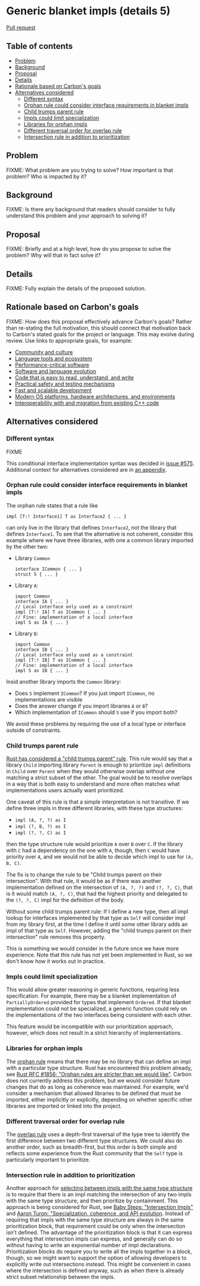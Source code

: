 # Generic blanket impls (details 5)

<!--
Part of the Carbon Language project, under the Apache License v2.0 with LLVM
Exceptions. See /LICENSE for license information.
SPDX-License-Identifier: Apache-2.0 WITH LLVM-exception
-->

[Pull request](https://github.com/carbon-language/carbon-lang/pull/920)

<!-- toc -->

## Table of contents

-   [Problem](#problem)
-   [Background](#background)
-   [Proposal](#proposal)
-   [Details](#details)
-   [Rationale based on Carbon's goals](#rationale-based-on-carbons-goals)
-   [Alternatives considered](#alternatives-considered)
    -   [Different syntax](#different-syntax)
    -   [Orphan rule could consider interface requirements in blanket impls](#orphan-rule-could-consider-interface-requirements-in-blanket-impls)
    -   [Child trumps parent rule](#child-trumps-parent-rule)
    -   [Impls could limit specialization](#impls-could-limit-specialization)
    -   [Libraries for orphan impls](#libraries-for-orphan-impls)
    -   [Different traversal order for overlap rule](#different-traversal-order-for-overlap-rule)
    -   [Intersection rule in addition to prioritization](#intersection-rule-in-addition-to-prioritization)

<!-- tocstop -->

## Problem

FIXME: What problem are you trying to solve? How important is that problem? Who
is impacted by it?

## Background

FIXME: Is there any background that readers should consider to fully understand
this problem and your approach to solving it?

## Proposal

FIXME: Briefly and at a high level, how do you propose to solve the problem? Why
will that in fact solve it?

## Details

FIXME: Fully explain the details of the proposed solution.

## Rationale based on Carbon's goals

FIXME: How does this proposal effectively advance Carbon's goals? Rather than
re-stating the full motivation, this should connect that motivation back to
Carbon's stated goals for the project or language. This may evolve during
review. Use links to appropriate goals, for example:

-   [Community and culture](/docs/project/goals.md#community-and-culture)
-   [Language tools and ecosystem](/docs/project/goals.md#language-tools-and-ecosystem)
-   [Performance-critical software](/docs/project/goals.md#performance-critical-software)
-   [Software and language evolution](/docs/project/goals.md#software-and-language-evolution)
-   [Code that is easy to read, understand, and write](/docs/project/goals.md#code-that-is-easy-to-read-understand-and-write)
-   [Practical safety and testing mechanisms](/docs/project/goals.md#practical-safety-and-testing-mechanisms)
-   [Fast and scalable development](/docs/project/goals.md#fast-and-scalable-development)
-   [Modern OS platforms, hardware architectures, and environments](/docs/project/goals.md#modern-os-platforms-hardware-architectures-and-environments)
-   [Interoperability with and migration from existing C++ code](/docs/project/goals.md#interoperability-with-and-migration-from-existing-c-code)

## Alternatives considered

### Different syntax

FIXME

This conditional interface implementation syntax was decided in
[issue #575](https://github.com/carbon-language/carbon-lang/issues/575).
Additional context for alternatives considered are in
[an appendix](appendix-impl-syntax.md).

### Orphan rule could consider interface requirements in blanket impls

The orphan rule states that a rule like

```
impl [T:! Interface1] T as Interface2 { ... }
```

can only live in the library that defines `Interface2`, not the library that
defines `Interface1`. To see that the alternative is not coherent, consider this
example where we have three libraries, with one a common library imported by the
other two:

-   Library `Common`

    ```
    interface ICommon { ... }
    struct S { ... }
    ```

-   Library `A`:

    ```
    import Common
    interface IA { ... }
    // Local interface only used as a constraint
    impl [T:! IA] T as ICommon { ... }
    // Fine: implementation of a local interface
    impl S as IA { ... }
    ```

-   Library `B`:

    ```
    import Common
    interface IB { ... }
    // Local interface only used as a constraint
    impl [T:! IB] T as ICommon { ... }
    // Fine: implementation of a local interface
    impl S as IB { ... }
    ```

Insid another library imports the `Common` library:

-   Does `S` implement `ICommon`? If you just import `ICommon`, no
    implementations are visible
-   Does the answer change if you import libraries `A` or `B`?
-   Which implementation of `ICommon` should `S` use if you import both?

We avoid these problems by requiring the use of a local type or interface
outside of constraints.

### Child trumps parent rule

[Rust has considered a "child trumps parent" rule](http://aturon.github.io/tech/2017/02/06/specialization-and-coherence/).
This rule would say that a library `Child` importing library `Parent` is enough
to prioritize `impl` definitions in `Child` over `Parent` when they would
otherwise overlap without one matching a strict subset of the other. The goal
would be to resolve overlaps in a way that is both easy to understand and more
often matches what implementations users actually want prioritized.

One caveat of this rule is that a simple interpretation is not transitive. If we
define three impls in three different libraries, with these type structures:

-   `impl (A, ?, ?) as I`
-   `impl (?, B, ?) as I`
-   `impl (?, ?, C) as I`

then the type structure rule would prioritize `A` over `B` over `C`. If the
library with `C` had a dependency on the one with `A`, though, then `C` would
have priority over `A`, and we would not be able to decide which impl to use for
`(A, B, C)`.

The fix is to change the rule to be "Child trumps parent on their intersection".
With that rule, it would be as if there was another implementation defined on
the intersection of `(A, ?, ?)` and `(?, ?, C)`, that is it would match
`(A, ?, C)`, that had the highest priority and delegated to the `(?, ?, C)` impl
for the definition of the body.

Without some child trumps parent rule: If I define a new type, then all impl
lookup for interfaces implemented by that type as `Self` will consider impl from
my library first, at the time I define it until some other library adds an impl
of that type as `Self`. However, adding the "child trumps parent on their
intersection" rule removes this property.

This is something we would consider in the future once we have more experience.
Note that this rule has not yet been implemented in Rust, so we don't know how
it works out in practice.

### Impls could limit specialization

This would allow greater reasoning in generic functions, requiring less
specification. For example, there may be a blanket implementation of
`PartiallyOrdered` provided for types that implement `Ordered`. If that blanket
implementation could not be specialized, a generic function could rely on the
implementations of the two interfaces being consistent with each other.

This feature would be incompatible with our prioritization approach, however,
which does not result in a strict hierarchy of implementations.

### Libraries for orphan impls

The [orphan rule](/docs/design/generics/details.md#orphan-rule) means that there
may be no library that can define an impl with a particular type structure. Rust
has encountered this problem already, see
[Rust RFC #1856: "Orphan rules are stricter than we would like"](https://github.com/rust-lang/rfcs/issues/1856).
Carbon does not currently address this problem, but we would consider future
changes that do as long as coherence was maintained. For example, we'd consider
a mechanism that allowed libraries to be defined that must be imported, either
implicitly or explicitly, depending on whether specific other libraries are
imported or linked into the project.

### Different traversal order for overlap rule

The [overlap rule](/docs/design/generics/details.md#overlap-rule) uses a
depth-first traversal of the type tree to identify the first difference between
two different type structures. We could also do another order, such as
breadth-first, but this order is both simple and reflects some experience from
the Rust community that the `Self` type is particularly important to prioritize.

### Intersection rule in addition to prioritization

Another approach for
[selecting between impls with the same type structure](/docs/design/generics/details.md#prioritization-rule)
is to require that there is an impl matching the intersection of any two impls
with the same type structure, and then prioritize by containment. This approach
is being considered for Rust, see
[Baby Steps: "Intersection Impls"](http://smallcultfollowing.com/babysteps/blog/2016/09/24/intersection-impls/)
and
[Aaron Turon: "Specialization, coherence, and API evolution](http://aturon.github.io/tech/2017/02/06/specialization-and-coherence/).
Instead of requiring that impls with the same type structure are always in the
same prioritization block, that requirement could be only when the intersection
isn't defined. The advantage of the prioritization block is that it can express
everything that intersection impls can express, and generally can do so without
having to write an exponential number of impl declarations. Prioritization
blocks do require you to write all the impls together in a block, though, so we
might want to support the option of allowing developers to explicitly write out
intersections instead. This might be convenient in cases where the intersection
is defined anyway, such as when there is already strict subset relationship
between the impls.
